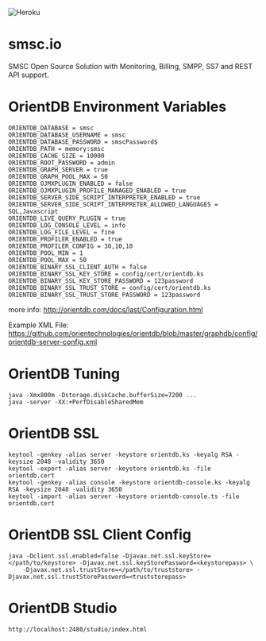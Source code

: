 ![Heroku](https://heroku-badge.herokuapp.com/?app=smsc)

# smsc.io
SMSC Open Source Solution with Monitoring, Billing, SMPP, SS7 and REST API support.


# OrientDB Environment Variables
	
	ORIENTDB_DATABASE = smsc
	ORIENTDB_DATABASE_USERNAME = smsc
	ORIENTDB_DATABASE_PASSWORD = smscPassword$
	ORIENTDB_PATH = memory:smsc
	ORIENTDB_CACHE_SIZE = 10000
	ORIENTDB_ROOT_PASSWORD = admin
	ORIENTDB_GRAPH_SERVER = true
	ORIENTDB_GRAPH_POOL_MAX = 50
	ORIENTDB_OJMXPLUGIN_ENABLED = false
	ORIENTDB_OJMXPLUGIN_PROFILE_MANAGED_ENABLED = true
	ORIENTDB_SERVER_SIDE_SCRIPT_INTERPRETER_ENABLED = true
	ORIENTDB_SERVER_SIDE_SCRIPT_INTERPRETER_ALLOWED_LANGUAGES = SQL,Javascript
	ORIENTDB_LIVE_QUERY_PLUGIN = true
	ORIENTDB_LOG_CONSOLE_LEVEL = info
	ORIENTDB_LOG_FILE_LEVEL = fine
	ORIENTDB_PROFILER_ENABLED = true
	ORIENTDB_PROFILER_CONFIG = 30,10,10
	ORIENTDB_POOL_MIN = 1
	ORIENTDB_POOL_MAX = 50
	ORIENTDB_BINARY_SSL_CLIENT_AUTH = false
	ORIENTDB_BINARY_SSL_KEY_STORE = config/cert/orientdb.ks
	ORIENTDB_BINARY_SSL_KEY_STORE_PASSWORD = 123password
	ORIENTDB_BINARY_SSL_TRUST_STORE = config/cert/orientdb.ks
	ORIENTDB_BINARY_SSL_TRUST_STORE_PASSWORD = 123password
	
more info: http://orientdb.com/docs/last/Configuration.html

Example XML File: https://github.com/orientechnologies/orientdb/blob/master/graphdb/config/orientdb-server-config.xml

# OrientDB Tuning
	
	java -Xmx800m -Dstorage.diskCache.bufferSize=7200 ...
	java -server -XX:+PerfDisableSharedMem
	
# OrientDB SSL

	keytool -genkey -alias server -keystore orientdb.ks -keyalg RSA -keysize 2048 -validity 3650
	keytool -export -alias server -keystore orientdb.ks -file orientdb.cert
	keytool -genkey -alias console -keystore orientdb-console.ks -keyalg RSA -keysize 2048 -validity 3650
	keytool -import -alias server -keystore orientdb-console.ts -file orientdb.cert
	
# OrientDB SSL Client Config

	java -Dclient.ssl.enabled=false -Djavax.net.ssl.keyStore=</path/to/keystore> -Djavax.net.ssl.keyStorePassword=<keystorepass> \
        -Djavax.net.ssl.trustStore=</path/to/truststore> -Djavax.net.ssl.trustStorePassword=<truststorepass>

# OrientDB Studio
	
	http://localhost:2480/studio/index.html
